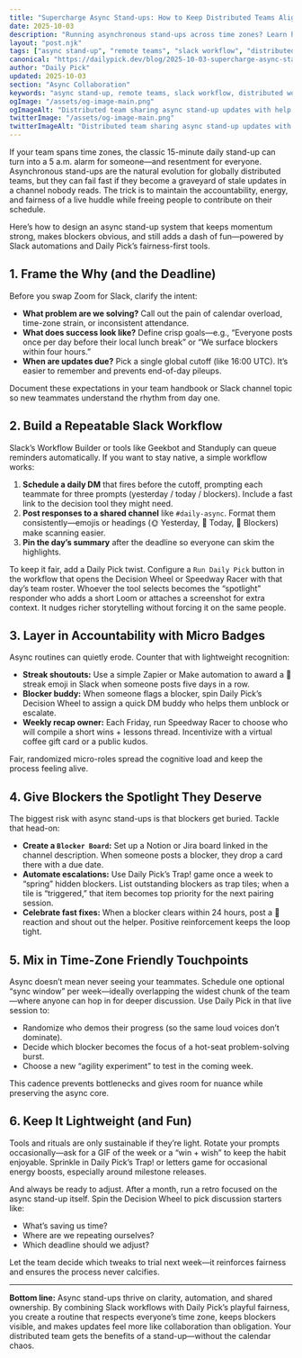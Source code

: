```yaml
---
title: "Supercharge Async Stand-ups: How to Keep Distributed Teams Aligned with Slack and Daily Pick"
date: 2025-10-03
description: "Running asynchronous stand-ups across time zones? Learn how to pair Slack workflows with Daily Pick's fun fairness tools to keep updates flowing, engagement high, and blockers visible—without sacrificing anyone’s sleep."
layout: "post.njk"
tags: ["async stand-up", "remote teams", "slack workflow", "distributed work", "team productivity", "meeting alternatives"]
canonical: "https://dailypick.dev/blog/2025-10-03-supercharge-async-standups-with-slack-and-daily-pick/"
author: "Daily Pick"
updated: 2025-10-03
section: "Async Collaboration"
keywords: "async stand-up, remote teams, slack workflow, distributed work, team productivity, meeting alternatives"
ogImage: "/assets/og-image-main.png"
ogImageAlt: "Distributed team sharing async stand-up updates with help from Daily Pick inside Slack"
twitterImage: "/assets/og-image-main.png"
twitterImageAlt: "Distributed team sharing async stand-up updates with help from Daily Pick inside Slack"
---
```


If your team spans time zones, the classic 15-minute daily stand-up can turn into a 5 a.m. alarm for someone—and resentment for everyone. Asynchronous stand-ups are the natural evolution for globally distributed teams, but they can fail fast if they become a graveyard of stale updates in a channel nobody reads. The trick is to maintain the accountability, energy, and fairness of a live huddle while freeing people to contribute on their schedule.

Here’s how to design an async stand-up system that keeps momentum strong, makes blockers obvious, and still adds a dash of fun—powered by Slack automations and Daily Pick’s fairness-first tools.

## 1. Frame the Why (and the Deadline)

Before you swap Zoom for Slack, clarify the intent:

- **What problem are we solving?** Call out the pain of calendar overload, time-zone strain, or inconsistent attendance.
- **What does success look like?** Define crisp goals—e.g., “Everyone posts once per day before their local lunch break” or “We surface blockers within four hours.”
- **When are updates due?** Pick a single global cutoff (like 16:00 UTC). It’s easier to remember and prevents end-of-day pileups.

Document these expectations in your team handbook or Slack channel topic so new teammates understand the rhythm from day one.

## 2. Build a Repeatable Slack Workflow

Slack’s Workflow Builder or tools like Geekbot and Standuply can queue reminders automatically. If you want to stay native, a simple workflow works:

1. **Schedule a daily DM** that fires before the cutoff, prompting each teammate for three prompts (yesterday / today / blockers). Include a fast link to the decision tool they might need.
2. **Post responses to a shared channel** like `#daily-async`. Format them consistently—emojis or headings (🌞 Yesterday, 🚀 Today, 🧱 Blockers) make scanning easier.
3. **Pin the day’s summary** after the deadline so everyone can skim the highlights.

To keep it fair, add a Daily Pick twist. Configure a `Run Daily Pick` button in the workflow that opens the Decision Wheel or Speedway Racer with that day’s team roster. Whoever the tool selects becomes the “spotlight” responder who adds a short Loom or attaches a screenshot for extra context. It nudges richer storytelling without forcing it on the same people.

## 3. Layer in Accountability with Micro Badges

Async routines can quietly erode. Counter that with lightweight recognition:

- **Streak shoutouts:** Use a simple Zapier or Make automation to award a 🎯 streak emoji in Slack when someone posts five days in a row.
- **Blocker buddy:** When someone flags a blocker, spin Daily Pick’s Decision Wheel to assign a quick DM buddy who helps them unblock or escalate.
- **Weekly recap owner:** Each Friday, run Speedway Racer to choose who will compile a short wins + lessons thread. Incentivize with a virtual coffee gift card or a public kudos.

Fair, randomized micro-roles spread the cognitive load and keep the process feeling alive.

## 4. Give Blockers the Spotlight They Deserve

The biggest risk with async stand-ups is that blockers get buried. Tackle that head-on:

- **Create a `Blocker Board`:** Set up a Notion or Jira board linked in the channel description. When someone posts a blocker, they drop a card there with a due date.
- **Automate escalations:** Use Daily Pick’s Trap! game once a week to “spring” hidden blockers. List outstanding blockers as trap tiles; when a tile is “triggered,” that item becomes top priority for the next pairing session.
- **Celebrate fast fixes:** When a blocker clears within 24 hours, post a 🎉 reaction and shout out the helper. Positive reinforcement keeps the loop tight.

## 5. Mix in Time-Zone Friendly Touchpoints

Async doesn’t mean never seeing your teammates. Schedule one optional “sync window” per week—ideally overlapping the widest chunk of the team—where anyone can hop in for deeper discussion. Use Daily Pick in that live session to:

- Randomize who demos their progress (so the same loud voices don’t dominate).
- Decide which blocker becomes the focus of a hot-seat problem-solving burst.
- Choose a new “agility experiment” to test in the coming week.

This cadence prevents bottlenecks and gives room for nuance while preserving the async core.

## 6. Keep It Lightweight (and Fun)

Tools and rituals are only sustainable if they’re light. Rotate your prompts occasionally—ask for a GIF of the week or a “win + wish” to keep the habit enjoyable. Sprinkle in Daily Pick’s Trap! or letters game for occasional energy boosts, especially around milestone releases.

And always be ready to adjust. After a month, run a retro focused on the async stand-up itself. Spin the Decision Wheel to pick discussion starters like:

- What’s saving us time?
- Where are we repeating ourselves?
- Which deadline should we adjust?

Let the team decide which tweaks to trial next week—it reinforces fairness and ensures the process never calcifies.

---

**Bottom line:** Async stand-ups thrive on clarity, automation, and shared ownership. By combining Slack workflows with Daily Pick’s playful fairness, you create a routine that respects everyone’s time zone, keeps blockers visible, and makes updates feel more like collaboration than obligation. Your distributed team gets the benefits of a stand-up—without the calendar chaos.
